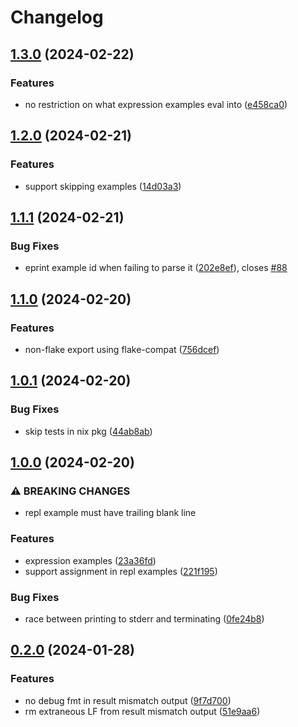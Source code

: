 # Changelog

## [1.3.0](https://github.com/mobusoperandi/eelco/compare/v1.2.0...v1.3.0) (2024-02-22)


### Features

* no restriction on what expression examples eval into ([e458ca0](https://github.com/mobusoperandi/eelco/commit/e458ca0414feb2fd9d5c69c255cc7c39e21f5d6e))

## [1.2.0](https://github.com/mobusoperandi/eelco/compare/v1.1.1...v1.2.0) (2024-02-21)


### Features

* support skipping examples ([14d03a3](https://github.com/mobusoperandi/eelco/commit/14d03a34e6a4b81c642777d6549d9d46064c812c))

## [1.1.1](https://github.com/mobusoperandi/eelco/compare/v1.1.0...v1.1.1) (2024-02-21)


### Bug Fixes

* eprint example id when failing to parse it ([202e8ef](https://github.com/mobusoperandi/eelco/commit/202e8ef8ddd42556dfba326567579ba6d8067391)), closes [#88](https://github.com/mobusoperandi/eelco/issues/88)

## [1.1.0](https://github.com/mobusoperandi/eelco/compare/v1.0.1...v1.1.0) (2024-02-20)


### Features

* non-flake export using flake-compat ([756dcef](https://github.com/mobusoperandi/eelco/commit/756dcefc34ff3172f2d2666ef8ae3ce9d2f5bcfe))

## [1.0.1](https://github.com/mobusoperandi/eelco/compare/v1.0.0...v1.0.1) (2024-02-20)


### Bug Fixes

* skip tests in nix pkg ([44ab8ab](https://github.com/mobusoperandi/eelco/commit/44ab8abd675b1f3e1b5550f99a39b0aa74379f10))

## [1.0.0](https://github.com/mobusoperandi/eelco/compare/v0.2.0...v1.0.0) (2024-02-20)


### ⚠ BREAKING CHANGES

* repl example must have trailing blank line

### Features

* expression examples ([23a36fd](https://github.com/mobusoperandi/eelco/commit/23a36fd71059e15fd0f6526d8cc94a84b09468b2))
* support assignment in repl examples ([221f195](https://github.com/mobusoperandi/eelco/commit/221f195bad953d32966ff90431b81e503f06432f))


### Bug Fixes

* race between printing to stderr and terminating ([0fe24b8](https://github.com/mobusoperandi/eelco/commit/0fe24b8197bebbbb368db75a6fc4fb58b5f6f6c6))

## [0.2.0](https://github.com/mobusoperandi/eelco/compare/v0.1.0...v0.2.0) (2024-01-28)


### Features

* no debug fmt in result mismatch output ([9f7d700](https://github.com/mobusoperandi/eelco/commit/9f7d70018bf366e95d6c12dadba509ca507cfdfb))
* rm extraneous LF from result mismatch output ([51e9aa6](https://github.com/mobusoperandi/eelco/commit/51e9aa6296adf974d28e2bd6d14530d428d537bc))
